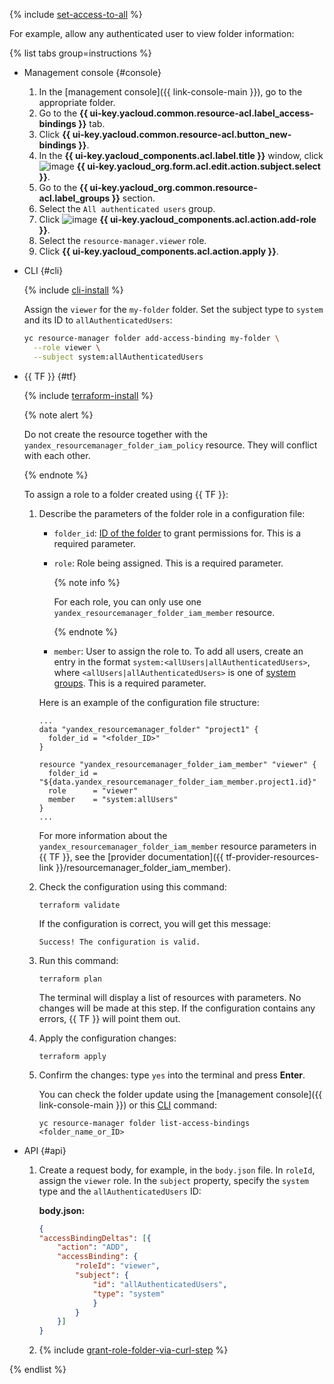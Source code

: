 {% include [set-access-to-all](set-access-to-all.md) %}

For example, allow any authenticated user to view folder information:

{% list tabs group=instructions %}

- Management console {#console}

   1. In the [management console]({{ link-console-main }}), go to the appropriate folder.
   1. Go to the **{{ ui-key.yacloud.common.resource-acl.label_access-bindings }}** tab.
   1. Click **{{ ui-key.yacloud.common.resource-acl.button_new-bindings }}**.
   1. In the **{{ ui-key.yacloud_components.acl.label.title }}** window, click ![image](../../_assets/console-icons/plus.svg) **{{ ui-key.yacloud_org.form.acl.edit.action.subject.select }}**.
   1. Go to the **{{ ui-key.yacloud_org.common.resource-acl.label_groups }}** section.
   1. Select the `All authenticated users` group.
   1. Click ![image](../../_assets/console-icons/plus.svg) **{{ ui-key.yacloud_components.acl.action.add-role }}**.
   1. Select the `resource-manager.viewer` role.
   1. Click **{{ ui-key.yacloud_components.acl.action.apply }}**.

- CLI {#cli}

   {% include [cli-install](../cli-install.md) %}

   Assign the `viewer` for the `my-folder` folder. Set the subject type to `system` and its ID to `allAuthenticatedUsers`:

   ```bash
   yc resource-manager folder add-access-binding my-folder \
     --role viewer \
     --subject system:allAuthenticatedUsers
   ```

- {{ TF }} {#tf}

   {% include [terraform-install](../../_includes/terraform-install.md) %}

   {% note alert %}

   Do not create the resource together with the `yandex_resourcemanager_folder_iam_policy` resource. They will conflict with each other.

   {% endnote %}

   To assign a role to a folder created using {{ TF }}:

   1. Describe the parameters of the folder role in a configuration file:

      * `folder_id`: [ID of the folder](../../resource-manager/operations/folder/get-id.md) to grant permissions for. This is a required parameter.
      * `role`: Role being assigned. This is a required parameter.

         {% note info %}

         For each role, you can only use one `yandex_resourcemanager_folder_iam_member` resource.

         {% endnote %}

      * `member`: User to assign the role to. To add all users, create an entry in the format `system:<allUsers|allAuthenticatedUsers>`, where `<allUsers|allAuthenticatedUsers>` is one of [system groups](../../iam/concepts/access-control/system-group.md). This is a required parameter.

      Here is an example of the configuration file structure:

      ```hcl
      ...
      data "yandex_resourcemanager_folder" "project1" {
        folder_id = "<folder_ID>"
      }

      resource "yandex_resourcemanager_folder_iam_member" "viewer" {
        folder_id = "${data.yandex_resourcemanager_folder_iam_member.project1.id}"
        role      = "viewer"
        member    = "system:allUsers"
      }
      ...
      ```

      For more information about the `yandex_resourcemanager_folder_iam_member` resource parameters in {{ TF }}, see the [provider documentation]({{ tf-provider-resources-link }}/resourcemanager_folder_iam_member).

   1. Check the configuration using this command:
      ```
      terraform validate
      ```

      If the configuration is correct, you will get this message:

      ```
      Success! The configuration is valid.
      ```

   1. Run this command:
      ```
      terraform plan
      ```

      The terminal will display a list of resources with parameters. No changes will be made at this step. If the configuration contains any errors, {{ TF }} will point them out.

   1. Apply the configuration changes:
      ```
      terraform apply
      ```

   1. Confirm the changes: type `yes` into the terminal and press **Enter**.

      You can check the folder update using the [management console]({{ link-console-main }}) or this [CLI](../../cli/quickstart.md) command:

      ```
      yc resource-manager folder list-access-bindings <folder_name_or_ID>
      ```

- API {#api}

   1. Create a request body, for example, in the `body.json` file. In `roleId`, assign the `viewer` role. In the `subject` property, specify the `system` type and the `allAuthenticatedUsers` ID:

      **body.json:**
      ```json
      {
      "accessBindingDeltas": [{
          "action": "ADD",
          "accessBinding": {
              "roleId": "viewer",
              "subject": {
                  "id": "allAuthenticatedUsers",
                  "type": "system"
                  }
              }
          }]
      }
      ```

   1. {% include [grant-role-folder-via-curl-step](grant-role-folder-via-curl-step.md) %}

{% endlist %}
